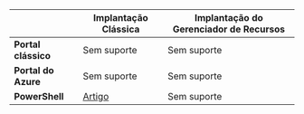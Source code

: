 | | **Implantação Clássica** | **Implantação do Gerenciador de Recursos**|
|-----------------------------|-------------|---------------------|
| **Portal clássico** | Sem suporte | Sem suporte |
| **Portal do Azure** | Sem suporte | Sem suporte |
| **PowerShell** | [Artigo](../articles/expressroute/expressroute-howto-coexist-classic.md) | Sem suporte |

<!---HONumber=AcomDC_0323_2016-->